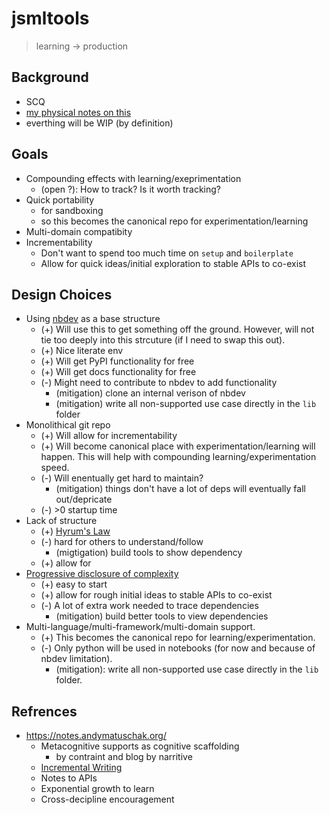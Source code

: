 # jsmltools
> learning -> production


## Background
* SCQ
* [my physical notes on this](https://photos.app.goo.gl/yaggyEt4fdD52Xw6A)
* everthing will be WIP (by definition)

## Goals
* Compounding effects with learning/exeprimentation
    * (open ?): How to track? Is it worth tracking?
* Quick portability
    * for sandboxing
    * so this becomes the canonical repo for experimentation/learning
* Multi-domain compatibity
* Incrementability
    * Don't want to spend too much time on `setup` and `boilerplate`
    * Allow for quick ideas/initial exploration to stable APIs to co-exist

## Design Choices
* Using [nbdev](https://github.com/fastai/nbdev) as a base structure
    * (+) Will use this to get something off the ground. However, will not tie too deeply into this strcuture (if I need to swap this out).
    * (+) Nice literate env
    * (+) Will get PyPI functionality for free
    * (+) Will get docs functionality for free
    * (-) Might need to contribute to nbdev to add functionality
        * (mitigation) clone an internal verison of nbdev
        * (mitigation) write all non-supported use case directly in the `lib` folder
* Monolithical git repo
    * (+) Will allow for incrementability
    * (+) Will become canonical place with experimentation/learning will happen. This will help with compounding learning/experimentation speed.
    * (-) Will enentually get hard to maintain?
        * (mitigation) things don't have a lot of deps will eventually fall out/depricate
    * (-) >0 startup time
* Lack of structure
    * (+) [Hyrum's Law](https://www.hyrumslaw.com/)
    * (-) hard for others to understand/follow
        * (migtigation) build tools to show dependency
    * (+) allow for 
* [Progressive disclosure of complexity](https://twitter.com/fchollet/status/1231285340335267840)
    * (+) easy to start
    * (+) allow for rough initial ideas to stable APIs to co-exist
    * (-) A lot of extra work needed to trace dependencies
        * (mitigation) build better tools to view dependencies
* Multi-language/multi-framework/multi-domain support.
    * (+) This becomes the canonical repo for learning/experimentation.
    * (-) Only python will be used in notebooks (for now and because of nbdev limitation).
        * (mitigation): write all non-supported use case directly in the `lib` folder.

## Refrences

* https://notes.andymatuschak.org/
    * Metacognitive supports as cognitive scaffolding
        * by contraint and blog by narritive
    * [Incremental Writing](https://supermemo.guru/wiki/Incremental_writing)
    * Notes to APIs
    * Exponential growth to learn
    * Cross-decipline encouragement

